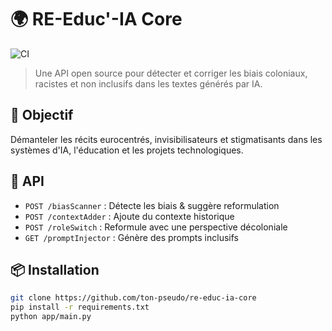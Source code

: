# 🌍 RE-Educ'-IA Core
![CI](https://github.com/Afro97315/RE-Educ-IA-Core/actions/workflows/ci.yml/badge.svg)
> Une API open source pour détecter et corriger les biais coloniaux, racistes et non inclusifs dans les textes générés par IA.

## 🎯 Objectif
Démanteler les récits eurocentrés, invisibilisateurs et stigmatisants dans les systèmes d'IA, l'éducation et les projets technologiques.

## 🚀 API

- `POST /biasScanner` : Détecte les biais & suggère reformulation
- `POST /contextAdder` : Ajoute du contexte historique
- `POST /roleSwitch` : Reformule avec une perspective décoloniale
- `GET /promptInjector` : Génère des prompts inclusifs

## 📦 Installation

```bash
git clone https://github.com/ton-pseudo/re-educ-ia-core
pip install -r requirements.txt
python app/main.py
